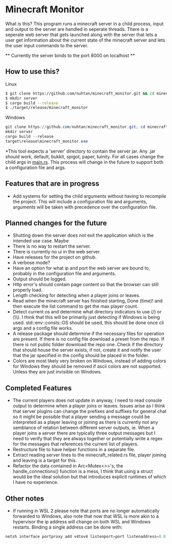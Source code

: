 # Minecraft Monitor

What is this? This program runs a minecraft server in a child process, input and output to the server are handled in seperate threads. There is a seperate web server that gets launched along with the server that lets a user get information about the current state of the minecraft server and lets the user input commands to the server.

** Currently the server binds to the port 8000 on localhost **

## How to use this?
Linux
```bash
$ git clone https://github.com/nuhtan/minecraft_monitor.git && cd minecraft_monitor
$ mkdir server
$ cargo build --release
$ ./target/release/minecraft_monitor
```

Windows
```powershell
git clone https://github.com/nuhtan/minecraft_monitor.git; cd minecraft_monitor
mkdir server
cargo build --release
target\release\minecraft_monitor.exe
```
\*This tool expects a 'server' directory to contain the server jar. Any .jar should work, default, bukkit, spigot, paper, tuinity. For all cases change the child args in [main.rs](src/main.rs). This process will change in the future to support both a configuration file and args.

## Features that are in progress
- Add systems for setting the child arguments without having to recompile the project. This will include a configuration file and arguments, arguments will be taken with precedence over the configuration file.

## Planned changes for the future
- Shutting down the server does not exit the application which is the intended use case. Maybe
- There is no way to restart the server.
- There is currently no ui in the web server.
- Have releases for the project on github.
- A verbose mode?
- Have an option for what ip and port the web server are bound to, probably in the configuration file and arguments.
- Output should be logged.
- Http error's should contain page content so that the browser can still properly load.
- Length checking for detecting when a player joins or leaves.
- Read when the minecraft server has finished starting, Done (time)! and then execute the list command to get the max player count.
- Detect current os and determine what directory indicators to use (/) or (\\\\). I think that this will be primarily just detecting if Windows is being used. std::env::consts::OS should be used, this should be done once cli args and a config file works.
- A release package should determine if the necessary files for operation are present. If there is no config file download a preset from the repo. If there is not public folder download the repo one. Check if the directory that should house the server exists, if not, create it and notify the user that the jar specified in the config should be placed in the folder.
- Colors are most likely very broken on Windows, instead of adding colors for Windows they should be removed if ascii colors are not supported. Unless they are just invisible on Windows.

## Completed Features
- The current players does not update in anyway, I need to read console output to determine when a player joins or leaves. Issues arise as I think that server plugins can change the prefixes and suffixes for general chat so it might be possible that a player sending a message could be interpreted as a player leaving or joining as there is currently not any semblance of relation between different server outputs, ie. When a player joins a server there are typically three output messages but I need to verify that they are always together or potentially write a regex for the messages that references the current list of players.
- Restructure file to have helper functions in a separate file.
- Extract reading server lines to the minecraft_related.rs file, player joining and leaving is a target for this.
- Refactor the data contained in Arc<Mutex<>>'s, the handle_connections() function is a mess, I think that using a struct would be the ideal solution but that introduces explicit runtimes of which I have no experience.

## Other notes
- If running in WSL 2 please note that ports are no longer automatically forwarded to Windows, also note that now that WSL is more akin to a hypervisor the ip address will change on both WSL and Windows restarts. Binding a single address can be done with: 
```powershell
netsh interface portproxy add v4tov4 listenport=port listenaddress=0.0.0.0 connectport=port connectaddress=WSLAddress
```